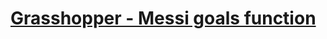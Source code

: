 ﻿# [Grasshopper - Messi goals function](https://www.codewars.com/kata/grasshopper-messi-goals-function/)
